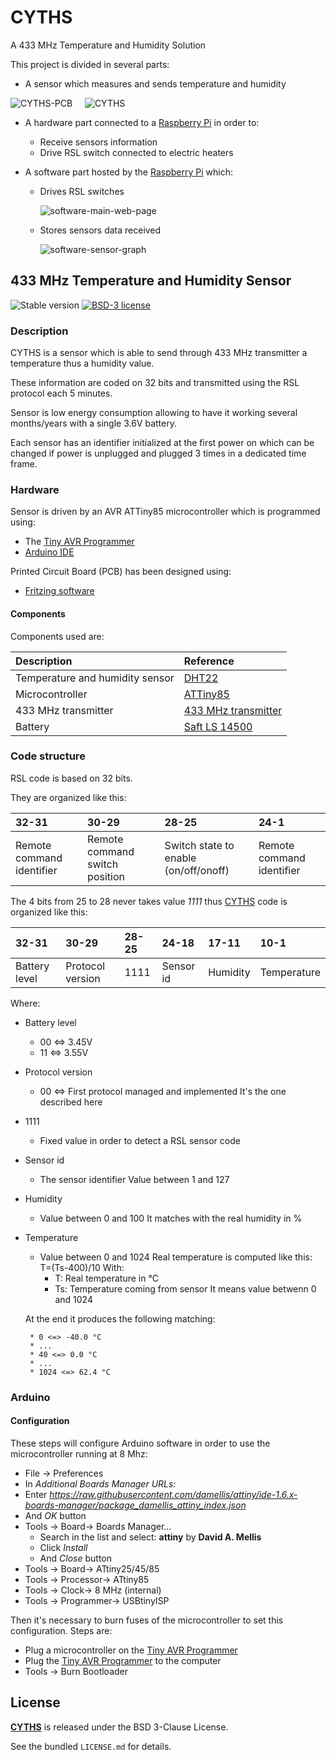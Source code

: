 # CYTHS

A 433 MHz Temperature and Humidity Solution

This project is divided in several parts:
 * A sensor which measures and sends temperature and humidity

 ![CYTHS-PCB](doc/images/CYTHS-PCB.png?raw=true "CYTHS-PCB")&nbsp;&nbsp;&nbsp;&nbsp;&nbsp;![CYTHS](doc/images/CYTHS.jpg?raw=true "CYTHS")

 * A hardware part connected to a [Raspberry Pi](https://www.raspberrypi.org/products/) in order to:
    * Receive sensors information
    * Drive RSL switch connected to electric heaters


 * A software part hosted by the [Raspberry Pi](https://www.raspberrypi.org/products/) which:
    * Drives RSL switches

        ![software-main-web-page](doc/images/software-main-web-page.png?raw=true "software-main-web-page")

    * Stores sensors data received

        ![software-sensor-graph](doc/images/software-sensor-graph.png?raw=true "software-sensor-graph")


## 433 MHz Temperature and Humidity Sensor

![Stable version](https://img.shields.io/badge/stable-1.0.3-blue.svg)
[![BSD-3 license](https://img.shields.io/badge/license-BSD--3--Clause-428F7E.svg)](https://tldrlegal.com/license/bsd-3-clause-license-%28revised%29)

### Description

CYTHS is a sensor which is able to send through 433 MHz transmitter a temperature thus a humidity value.

These information are coded on 32 bits and transmitted using the RSL protocol each 5 minutes.

Sensor is low energy consumption allowing to have it working several months/years with a single 3.6V battery.

Each sensor has an identifier initialized at the first power on which can be changed if power is unplugged and plugged 3 times in a dedicated time frame.

### Hardware

Sensor is driven by an AVR ATTiny85 microcontroller which is programmed using:
 * The [Tiny AVR Programmer](https://www.sparkfun.com/products/11801)
 * [Arduino IDE](http://www.arduino.org/)

Printed Circuit Board (PCB) has been designed using:
 * [Fritzing software](http://fritzing.org)

#### Components

Components used are:

| Description                     | Reference                                                                 |
|:--------------------------------|:--------------------------------------------------------------------------|
| Temperature and humidity sensor | [DHT22](http://www.humiditycn.com/cp22.html)                              |
| Microcontroller                 | [ATTiny85](http://www.atmel.com/devices/attiny85.aspx)                    |
| 433 MHz transmitter             | [433 MHz transmitter](http://www.seeedstudio.com/wiki/433Mhz_RF_link_kit) |
| Battery                         | [Saft LS 14500](www.saftbatteries.com/force_download/LS14500.pdf)         |

### Code structure

RSL code is based on 32 bits.

They are organized like this:

| 32-31                     | 30-29                          | 28-25                                 | 24-1                      |
|:--------------------------|:-------------------------------|:--------------------------------------|:--------------------------|
| Remote command identifier | Remote command switch position | Switch state to enable (on/off/onoff) | Remote command identifier |

The 4 bits from 25 to 28 never takes value *1111* thus [CYTHS](https://github.com/cyosp/CYTHS) code is organized like this:

| 32-31         | 30-29            | 28-25 | 24-18     | 17-11    | 10-1        |
|:--------------|:-----------------|:------|:----------|:---------|:------------|
| Battery level | Protocol version | 1111  | Sensor id | Humidity | Temperature |

Where:
 * Battery level
 	* 00 <=> 3.45V
 	* 11 <=> 3.55V

 * Protocol version
 	* 00 <=> First protocol managed and implemented
	It's the one described here

 * 1111
	* Fixed value in order to detect a RSL sensor code

 * Sensor id
	* The sensor identifier
	Value between 1 and 127

 * Humidity
	* Value between 0 and 100
    It matches with the real humidity in %

 * Temperature
	* Value between 0 and 1024
	Real temperature is computed like this:
			T=(Ts-400)/10
    With:
		* T: Real temperature in °C
		* Ts: Temperature coming from sensor
			It means value betwenn 0 and 1024

	At the end it produces the following matching:

		* 0 <=> -40.0 °C
		* ...
		* 40 <=> 0.0 °C
		* ...
		* 1024 <=> 62.4 °C

### Arduino

#### Configuration

These steps will configure Arduino software in order to use the microcontroller running at 8 Mhz:
 * File -> Preferences
  * In *Additional Boards Manager URLs:*
  * Enter *https://raw.githubusercontent.com/damellis/attiny/ide-1.6.x-boards-manager/package_damellis_attiny_index.json*
  * And *OK* button
 * Tools -> Board-> Boards Manager...
    * Search in the list and select: **attiny** by **David A. Mellis**
    * Click *Install*
    * And *Close* button
 * Tools -> Board-> ATtiny25/45/85
 * Tools -> Processor-> ATtiny85
 * Tools -> Clock-> 8 MHz (internal)
 * Tools -> Programmer-> USBtinyISP

Then it's necessary to burn fuses of the microcontroller to set this configuration.
Steps are:
 * Plug a microcontroller on the [Tiny AVR Programmer](https://www.sparkfun.com/products/11801)
 * Plug the [Tiny AVR Programmer](https://www.sparkfun.com/products/11801) to the computer
 * Tools -> Burn Bootloader

## License

**[CYTHS](https://github.com/cyosp/CYTHS)** is released under the BSD 3-Clause License.

See the bundled `LICENSE.md` for details.
